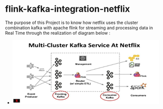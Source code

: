 # flink-kafka-integration-netflix
The purpose of this Project is to know how netflix uses the cluster combination kafka with apache flink for streaming and processing data in Real Time  through the realization of diagram below :
* ![](https://github.com/elanssariyassine/flink-kafka-integration-netflix/blob/main/Architecture.png)
